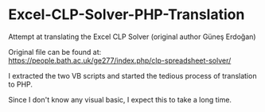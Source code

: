 # Excel-CLP-Solver-PHP-Translation
Attempt at translating the Excel CLP Solver (original author Güneş Erdoğan)

Original file can be found at: https://people.bath.ac.uk/ge277/index.php/clp-spreadsheet-solver/

I extracted the two VB scripts and started the tedious process of translation to PHP.

Since I don't know any visual basic, I expect this to take a long time.